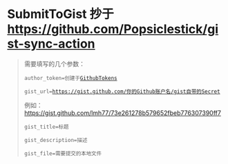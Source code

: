 SubmitToGist 抄于 https://github.com/Popsiclestick/gist-sync-action
=============
>需要填写的几个参数：
>
><code>author_token=创建于[GithubTokens](https://github.com/settings/tokens)</code>
>
><code>gist_url=https://gist.github.com/你的Github账户名/gist自带的Secret</code>
>
>例如：https://gist.github.com/lmh77/73e261278b579652fbeb776307390ff7
>
><code>gist_title=标题</code>
>
><code>gist_description=描述</code>
>
><code>gist_file=需要提交的本地文件</code>



